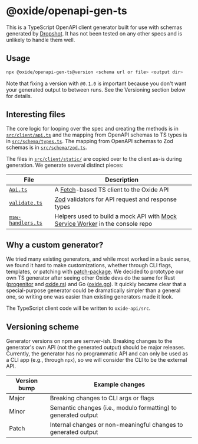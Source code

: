 # @oxide/openapi-gen-ts

This is a TypeScript OpenAPI client generator built for use with
schemas generated by [Dropshot](https://github.com/oxidecomputer/dropshot). It has
not been tested on any other specs and is unlikely to handle them well.

## Usage

```sh
npx @oxide/openapi-gen-ts@version <schema url or file> <output dir>
```

Note that fixing a version with `@0.1.0` is important because you don't want
your generated output to between runs. See the Versioning section below for
details.

## Interesting files

The core logic for looping over the spec and creating the methods is in
[`src/client/api.ts`](./src/client/api.ts) and the mapping from
OpenAPI schemas to TS types is in [`src/schema/types.ts`](./src/schema/types.ts). The mapping from OpenAPI schemas to Zod schemas is in
[`src/schema/zod.ts`](./src/schema/zod.ts).

The files in [`src/client/static/`](./src/client/static/) are copied over to
the client as-is during generation. We generate several distinct pieces:

| File                                            | Description                                                                                            |
| ----------------------------------------------- | ------------------------------------------------------------------------------------------------------ |
| [`Api.ts`](../api/src/Api.ts)                   | A [Fetch](https://developer.mozilla.org/en-US/docs/Web/API/Fetch_API)-based TS client to the Oxide API |
| [`validate.ts`](../api/src/validate.ts)         | [Zod](https://github.com/colinhacks/zod) validators for API request and response types                 |
| [`msw-handlers.ts`](../api/src/msw-handlers.ts) | Helpers used to build a mock API with [Mock Service Worker](https://mswjs.io/) in the console repo     |

## Why a custom generator?

We tried many existing generators, and while most worked in a basic sense, we
found it hard to make customizations, whether through CLI flags, templates, or
patching with [patch-package](https://github.com/ds300/patch-package). We
decided to prototype our own TS generator after seeing other Oxide devs do the
same for Rust ([progenitor](https://github.com/oxidecomputer/progenitor) and
[oxide.rs](https://github.com/oxidecomputer/oxide.rs)) and Go
([oxide.go](https://github.com/oxidecomputer/oxide.go)). It quickly became clear
that a special-purpose generator could be dramatically simpler than a general
one, so writing one was easier than existing generators made it look.

The TypeScript client code will be written to `oxide-api/src`.

## Versioning scheme

Generator versions on npm are semver-ish. Breaking changes to the generator's
own API (not the generated output) should be major releases. Currently, the
generator has no programmatic API and can only be used as a CLI app (e.g.,
through `npx`), so we will consider the CLI to be the external API.

| Version bump | Example changes                                                |
| ------------ | -------------------------------------------------------------- |
| Major        | Breaking changes to CLI args or flags                          |
| Minor        | Semantic changes (i.e., modulo formatting) to generated output |
| Patch        | Internal changes or non-meaningful changes to generated output |
